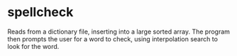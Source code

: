 # spellcheck

Reads from a dictionary file, inserting into a large sorted array. The program then prompts the user for a word to check, using interpolation search to look for the word.
